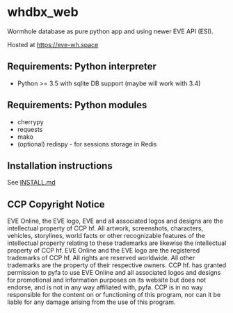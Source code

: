 # whdbx_web
Wormhole database as pure python app and using newer EVE API (ESI).

Hosted at https://eve-wh.space


## Requirements: Python interpreter
* Python >= 3.5 with sqlite DB support (maybe will work with 3.4)

## Requirements: Python modules
* cherrypy
* requests
* mako
* (optional) redispy - for sessions storage in Redis


## Installation instructions
See [INSTALL.md](INSTALL.md)

## CCP Copyright Notice
EVE Online, the EVE logo, EVE and all associated logos and designs are the intellectual property of CCP hf. All artwork, screenshots, characters, vehicles, storylines, world facts or other recognizable features of the intellectual property relating to these trademarks are likewise the intellectual property of CCP hf. EVE Online and the EVE logo are the registered trademarks of CCP hf. All rights are reserved worldwide. All other trademarks are the property of their respective owners. CCP hf. has granted permission to pyfa to use EVE Online and all associated logos and designs for promotional and information purposes on its website but does not endorse, and is not in any way affiliated with, pyfa. CCP is in no way responsible for the content on or functioning of this program, nor can it be liable for any damage arising from the use of this program.
